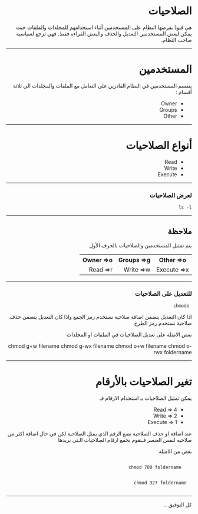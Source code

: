 <div dir="rtl">
  <h1>الصلاحيات </h1>
 
 
 <p>  هي قيودٌ يفرضها النظام على المستخدمين أثناء استخدامهم للمجلدات والملفات حيث يمكن لبعض المستخدمين التعديل والحذف والبعض القراءه فقط. فهي ترجع لسياسية صاحب النظام.</p>
  <hr>
   <h1>المستخدمين </h1>
  <p>ينقسم المستخدمين في النظام القادرين على التعامل مع الملفات والمجلدات الى ثلاثة أقسام :</p>
   <ul>
  <li>Owner</li>
  <li>Groups</li>
  <li>Other</li>
   </ul>   
 <hr>
  <h1>أنواع الصلاحيات</h1>
     <ul>
  <li>Read</li>
  <li>Write</li>
  <li>Execute</li>
   </ul>   
 <hr>
  <h3> لعرض الصلاحيات </h3>
  <code>ls -l </code>
  <hr>
  <h2>ملاحظة</h2>
  <p> يتم تمثيل المستخدمين والصلاحيات بالحرف الأول </p>
  
   <table>
  <tr>
    <th>Other =>o</th>
    <th>Groups =>g</th>
    <th>Owner =>o</th>
  </tr>
  <tr>
    <td>Execute =>x</td>
    <td>Write =>w</td>
    <td>Read =>r</td>
  </tr>
</table> 
  <hr>
  <h3> للتعديل على الصلاحيات </h3>
  <code> chmode </code>
  <p>اذا كان التعديل يتضمن اضافة صلاحية نستخدم رمز الجمع واذا كان التعديل يتضمن حذف صلاحية نستخدم رمز الطرح </p>
 <p>بعض الامثلة على تعديل الصلاحيات في الملفات او المجلدات</p>
    chmod g+w filename
    chmod g-wx filename
    chmod o+w filename
    chmod o-rwx foldername
 <hr>
  <h1>تغير الصلاحيات بالأرقام </h1>
  <p>يمكن تمثيل الصلاحيات بـ استخدام الارقام فـ</p>
       <ul>
  <li>Read => 4 </li>
  <li>Write => 2</li>
  <li>Execute => 1</li>
   </ul>   
   <p> عند اضافة او حذف الصلاحية نضع الرقم الذي يمثل الصلاحية لكن في حال اضافة اكثر من صلاحيه لنفس العنصر فـنقوم بجمع ارقام الصلاحيات الـتي نريدها</p>
  <p> بعض من الامثلة</p>
  <p>
    <code>
    chmod 700 foldername</p>
  chmod 327 foldername 
    </code>
  <hr>
  كل التوفيق .. 
  
 
